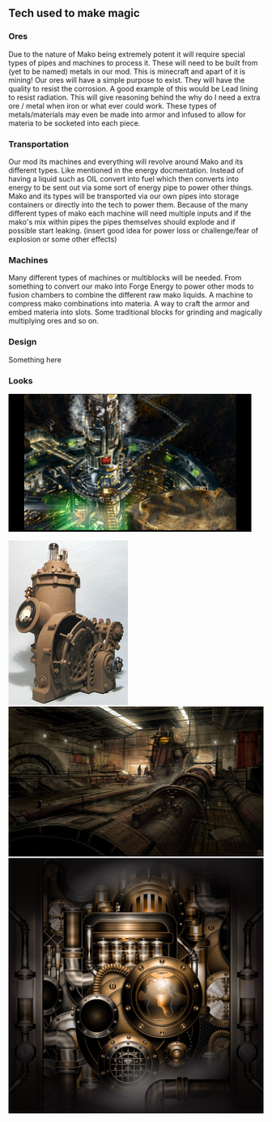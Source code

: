 ## Tech used to make magic

### Ores
Due to the nature of Mako being extremely potent it will require special types of pipes and machines to process it. These will need to be built from (yet to be named) metals in our mod. This is minecraft and apart of it is mining! Our ores will have a simple purpose to exist. They will have the quality to resist the corrosion. A good example of this would be Lead lining to resist radiation. This will give reasoning behind the why do I need a extra ore / metal when iron or what ever could work. These types of metals/materials may even be made into armor and infused to allow for materia to be socketed into each piece.

### Transportation

Our mod its machines and everything will revolve around Mako and its different types. Like mentioned in the energy docmentation. Instead of having a liquid such as OIL convert into fuel which then converts into energy to be sent out via some sort of energy pipe to power other things. Mako and its types will be transported via our own pipes into storage containers or directly into the tech to power them. Because of the many different types of mako each machine will need multiple inputs and if the mako's mix within pipes the pipes themselves should explode and if possible start leaking. (insert good idea for power loss or challenge/fear of explosion or some other effects)

### Machines

Many different types of machines or multiblocks will be needed. From something to convert our mako into Forge Energy to power other mods to fusion chambers to combine the different raw mako liquids. A machine to compress mako combinations into materia. A way to craft the armor and embed materia into slots. Some traditional blocks for grinding and magically multiplying ores and so on.

### Design

Something here

### Looks

![Example extration from ff7](images/VPCTA.png)


![Steampunk style](images/26d0e0fe51d5aadf81467644789326c2.jpg)
![Another style](images/time_machine_by_hideyoshi.jpg)
![Yet another](images/steampunk_machine_by_illustratorg-d4hhdie.jpg)
